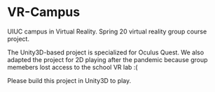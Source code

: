 # VR-Campus
UIUC campus in Virtual Reality. Spring 20 virtual reality group course project.

The Unity3D-based project is specialized for Oculus Quest. We also adapted the project for 2D playing after the pandemic because group memebers lost access to the school VR lab :(

Please build this project in Unity3D to play.
